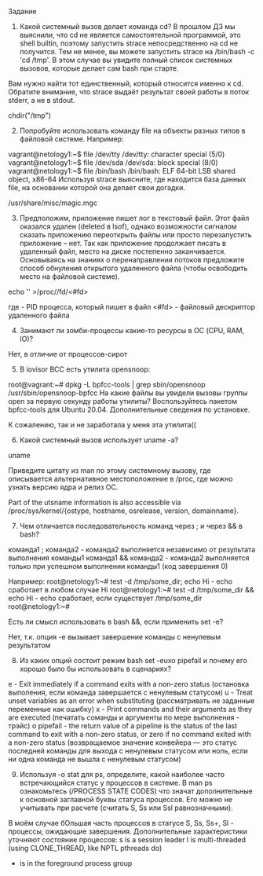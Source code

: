 Задание

1. Какой системный вызов делает команда cd?
В прошлом ДЗ мы выяснили, что cd не является самостоятельной программой, это shell builtin, поэтому запустить strace непосредственно на cd не получится. Тем не менее, вы можете запустить strace на /bin/bash -c 'cd /tmp'. В этом случае вы увидите полный список системных вызовов, которые делает сам bash при старте.

Вам нужно найти тот единственный, который относится именно к cd. Обратите внимание, что strace выдаёт результат своей работы в поток stderr, а не в stdout.

chdir("/tmp") 

2. Попробуйте использовать команду file на объекты разных типов в файловой системе. Например:

vagrant@netology1:~$ file /dev/tty
/dev/tty: character special (5/0)
vagrant@netology1:~$ file /dev/sda
/dev/sda: block special (8/0)
vagrant@netology1:~$ file /bin/bash
/bin/bash: ELF 64-bit LSB shared object, x86-64
Используя strace выясните, где находится база данных file, на основании которой она делает свои догадки.

/usr/share/misc/magic.mgc

3. Предположим, приложение пишет лог в текстовый файл. Этот файл оказался удален (deleted в lsof), однако возможности сигналом сказать приложению переоткрыть файлы или просто перезапустить приложение – нет. Так как приложение продолжает писать в удаленный файл, место на диске постепенно заканчивается. Основываясь на знаниях о перенаправлении потоков предложите способ обнуления открытого удаленного файла (чтобы освободить место на файловой системе).

echo '' >/proc/<PID>/fd/<#fd>

где <PID> - PID процесса, который пишет в файл
<#fd> - файловый дескриптор удаленного файла

4. Занимают ли зомби-процессы какие-то ресурсы в ОС (CPU, RAM, IO)?

Нет, в отличие от процессов-сирот

5. В iovisor BCC есть утилита opensnoop:

root@vagrant:~# dpkg -L bpfcc-tools | grep sbin/opensnoop
/usr/sbin/opensnoop-bpfcc
На какие файлы вы увидели вызовы группы open за первую секунду работы утилиты? Воспользуйтесь пакетом bpfcc-tools для Ubuntu 20.04. Дополнительные сведения по установке.

К сожалению, так и не заработала у меня эта утилита((

6. Какой системный вызов использует uname -a? 

uname

Приведите цитату из man по этому системному вызову, где описывается альтернативное местоположение в /proc, где можно узнать версию ядра и релиз ОС.

Part of the utsname information is also accessible via /proc/sys/kernel/{ostype, hostname, osrelease, version, domainname}.  

7. Чем отличается последовательность команд через ; и через && в bash? 

команда1 ; команда2 - команда2 выполняется независимо от результата выполнения команды1
команда1 && команда2 - команда2 выполняется только при успешном выполнении команды1 (код завершения 0) 

Например:
root@netology1:~# test -d /tmp/some_dir; echo Hi  - echo сработает в любом случае
Hi
root@netology1:~# test -d /tmp/some_dir && echo Hi - echo сработает, если существует /tmp/some_dir
root@netology1:~#

Есть ли смысл использовать в bash &&, если применить set -e?

Нет, т.к. опция -e вызывает завершение команды с ненулевым результатом

8. Из каких опций состоит режим bash set -euxo pipefail и почему его хорошо было бы использовать в сценариях?

e - Exit immediately if a command exits with a non-zero status (остановка выполения, если команда завершается с ненулевым статусом)
u - Treat unset variables as an error when substituting (рассматривать не заданные переменные как ошибку)
x - Print commands and their arguments as they are executed (печатать соманды и аргументы по мере выполнения - трэйс)
o pipefail - the return value of a pipeline is the status of the last command to exit with a non-zero status, or zero if no command exited with a non-zero status (возвращаемое значение конвейера — это статус последней команды для выхода с ненулевым статусом или ноль, если ни одна команда не вышла с ненулевым статусом)

9. Используя -o stat для ps, определите, какой наиболее часто встречающийся статус у процессов в системе. В man ps ознакомьтесь (/PROCESS STATE CODES) что значат дополнительные к основной заглавной буквы статуса процессов. Его можно не учитывать при расчете (считать S, Ss или Ssl равнозначными).

В моём случае бОльшая часть процессов в статусе S, Ss, Ss+, Sl - процессы, ожидающие завершения.
Дополнительные характеристики уточняют состояние процессов:
s    is a session leader
l    is multi-threaded (using CLONE_THREAD, like NPTL pthreads do)
+    is in the foreground process group
